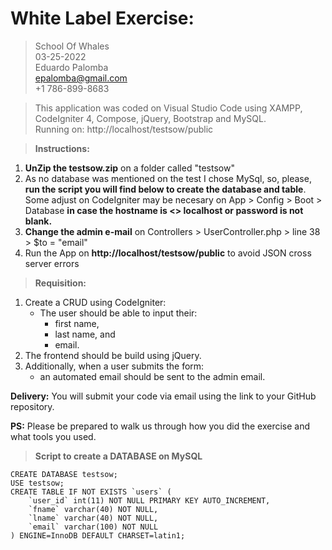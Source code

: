 # White Label Exercise:

> School Of Whales\
> 03-25-2022\
> Eduardo Palomba\
> epalomba@gmail.com\
> +1 786-899-8683

> This application was coded on Visual Studio Code using XAMPP, CodeIgniter 4, Compose, jQuery, Bootstrap and MySQL.\
> Running on: http://localhost/testsow/public

> **Instructions:**
1. **UnZip the testsow.zip** on a folder called "testsow"
2. As no database was mentioned on the test I chose MySql, so, please, **run the script you will find below to create the database and table**. Some adjust on CodeIgniter may be necesary on App > Config > Boot > Database **in case the hostname is <> localhost or password is not blank.**
3. **Change the admin e-mail** on Controllers > UserController.php > line 38 > $to = "email"
4. Run the App on **http://localhost/testsow/public** to avoid JSON cross server errors

> **Requisition:**

1. Create a CRUD using CodeIgniter:
    - The user should be able to input their:
      - first name,
      - last name, and
      - email.
2. The frontend should be build using jQuery.
3. Additionally, when a user submits the form:
    - an automated email should be sent to the admin email.

**Delivery:** You will submit your code via email using the link to your GitHub repository.

**PS:** Please be prepared to walk us through how you did the exercise and what tools you used.

> **Script to create a DATABASE on MySQL**
```
CREATE DATABASE testsow;
USE testsow;
CREATE TABLE IF NOT EXISTS `users` (
	`user_id` int(11) NOT NULL PRIMARY KEY AUTO_INCREMENT,
	`fname` varchar(40) NOT NULL,
	`lname` varchar(40) NOT NULL,
	`email` varchar(100) NOT NULL
) ENGINE=InnoDB DEFAULT CHARSET=latin1;
```
